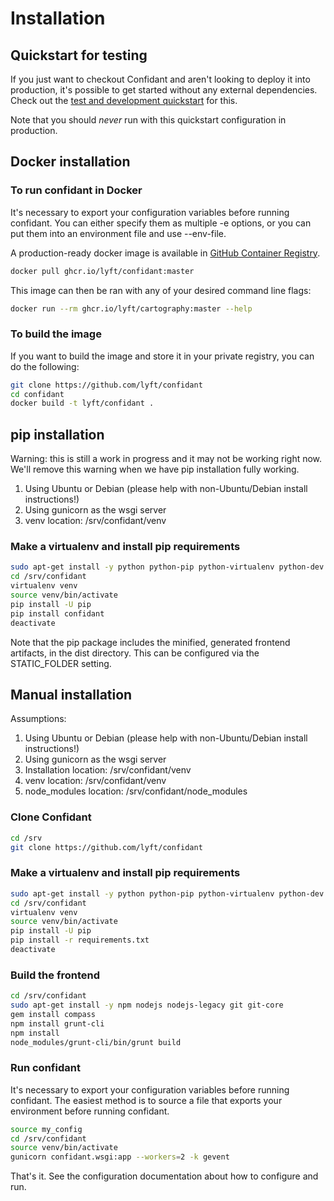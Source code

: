 # Installation
## Quickstart for testing

If you just want to checkout Confidant and aren't looking to deploy it into
production, it's possible to get started without any external dependencies.
Check out the [test and development quickstart](contributing.html#development-guide)
for this.

Note that you should _never_ run with this quickstart configuration in production.

## Docker installation

### To run confidant in Docker

It's necessary to export your configuration variables before running confidant.
You can either specify them as multiple -e options, or you can put them into
an environment file and use --env-file.

A production-ready docker image is available in
[GitHub Container Registry](https://github.com/lyft/cartography/pkgs/container/cartography).

```bash
docker pull ghcr.io/lyft/confidant:master
```

This image can then be ran with any of your desired command line flags:

```bash
docker run --rm ghcr.io/lyft/cartography:master --help
```

### To build the image

If you want to build the image and store it in your private registry, you can
do the following:

```bash
git clone https://github.com/lyft/confidant
cd confidant
docker build -t lyft/confidant .
```

## pip installation

Warning: this is still a work in progress and it may not be working right now.
We'll remove this warning when we have pip installation fully working.

1. Using Ubuntu or Debian (please help with non-Ubuntu/Debian install
   instructions!)
1. Using gunicorn as the wsgi server
1. venv location: /srv/confidant/venv

### Make a virtualenv and install pip requirements

```bash
sudo apt-get install -y python python-pip python-virtualenv python-dev build-essential libffi-dev libxml2-dev libxmlsec1-dev
cd /srv/confidant
virtualenv venv
source venv/bin/activate
pip install -U pip
pip install confidant
deactivate
```

Note that the pip package includes the minified, generated frontend artifacts,
in the dist directory. This can be configured via the STATIC_FOLDER setting.

## Manual installation

Assumptions:

1. Using Ubuntu or Debian (please help with non-Ubuntu/Debian install
   instructions!)
1. Using gunicorn as the wsgi server
1. Installation location: /srv/confidant/venv
1. venv location: /srv/confidant/venv
1. node\_modules location: /srv/confidant/node\_modules

### Clone Confidant

```bash
cd /srv
git clone https://github.com/lyft/confidant
```

### Make a virtualenv and install pip requirements

```bash
sudo apt-get install -y python python-pip python-virtualenv python-dev build-essential libffi-dev libxml2-dev libxmlsec1-dev
cd /srv/confidant
virtualenv venv
source venv/bin/activate
pip install -U pip
pip install -r requirements.txt
deactivate
```

### Build the frontend

```bash
cd /srv/confidant
sudo apt-get install -y npm nodejs nodejs-legacy git git-core
gem install compass
npm install grunt-cli
npm install
node_modules/grunt-cli/bin/grunt build
```

### Run confidant

It's necessary to export your configuration variables before running confidant.
The easiest method is to source a file that exports your environment before
running confidant.

```bash
source my_config
cd /srv/confidant
source venv/bin/activate
gunicorn confidant.wsgi:app --workers=2 -k gevent
```

That's it. See the configuration documentation about how to configure and run.
